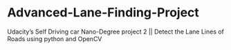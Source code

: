 # Advanced-Lane-Finding-Project
Udacity’s Self Driving car Nano-Degree project 2 || Detect the Lane Lines of Roads using python and OpenCV
